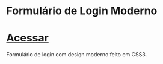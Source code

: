 # Formulário de Login Moderno

<h1><a href='https://www.lfoalves.github.io/formulario-moderno' title='clique para acessar' target='_blank'>Acessar</a></h1>

Formulário de login com design moderno feito em CSS3.